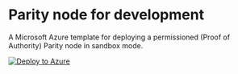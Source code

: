 # Parity node for development

A Microsoft Azure template for deploying a permissioned (Proof of Authority) Parity node in sandbox mode.

[![Deploy to Azure](http://azuredeploy.net/deploybutton.png)](https://portal.azure.com/#create/Microsoft.Template/uri/https%3A%2F%2Fraw.githubusercontent.com%2Fethcore%2Fazure-quickstart-templates%2Fmaster%2Fparity-ubuntu%2Fazuredeploy.json)




